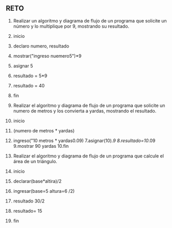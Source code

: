 ## RETO
1. Realizar un algoritmo y diagrama de flujo de un programa que solicite un número y lo multiplique por 9, mostrando su resultado.
2. inicio
3. declaro numero, resultado
4. mostrar("ingreso nuemero5")*9
5. asignar 5
6. resultado = 5*9
7. resultado = 40
8. fin



3. Realizar el algoritmo y diagrama de flujo de un programa que solicite un numero de metros y los convierta a yardas, mostrando el resultado.
4. inicio
5. (numero de metros * yardas)
6. ingreso("10 metros  * yardas0.09)
7.asignar(10)*.9 
8.resultado=10*.09
9.mostrar 90 yardas
10.fin


7. Realizar el algoritmo y diagrama de flujo de un programa que calcule el área de un triángulo.
8.  inicio
9.  declarar(base*altira)/2
10.  ingresar(base=5 altura=6 /2)
11.  resultado 30/2
12.  resultado= 15
13.  fin














